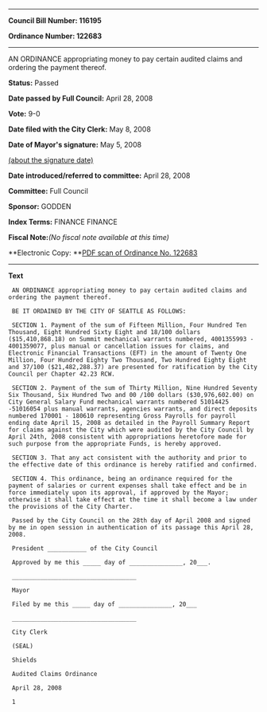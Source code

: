 

********

**Council Bill Number: 116195**
   
**Ordinance Number: 122683**
********

 AN ORDINANCE appropriating money to pay certain audited claims and ordering the payment thereof.

**Status:** Passed
   
**Date passed by Full Council:** April 28, 2008
   
**Vote:** 9-0
   
**Date filed with the City Clerk:** May 8, 2008
   
**Date of Mayor's signature:** May 5, 2008
   
[(about the signature date)](/~public/approvaldate.htm)
   
   
   
**Date introduced/referred to committee:** April 28, 2008
   
**Committee:** Full Council
   
**Sponsor:** GODDEN
   
   
**Index Terms:** FINANCE FINANCE

**Fiscal Note:**_(No fiscal note available at this time)_

**Electronic Copy: **[PDF scan of Ordinance No. 122683](/~archives/Ordinances/Ord_122683.pdf)

********

**Text**
   
```
 AN ORDINANCE appropriating money to pay certain audited claims and ordering the payment thereof.

 BE IT ORDAINED BY THE CITY OF SEATTLE AS FOLLOWS:

 SECTION 1. Payment of the sum of Fifteen Million, Four Hundred Ten Thousand, Eight Hundred Sixty Eight and 18/100 dollars ($15,410,868.18) on Summit mechanical warrants numbered, 4001355993 - 4001359077, plus manual or cancellation issues for claims, and Electronic Financial Transactions (EFT) in the amount of Twenty One Million, Four Hundred Eighty Two Thousand, Two Hundred Eighty Eight and 37/100 ($21,482,288.37) are presented for ratification by the City Council per Chapter 42.23 RCW.

 SECTION 2. Payment of the sum of Thirty Million, Nine Hundred Seventy Six Thousand, Six Hundred Two and 00 /100 dollars ($30,976,602.00) on City General Salary Fund mechanical warrants numbered 51014425 -51016054 plus manual warrants, agencies warrants, and direct deposits numbered 170001 - 180610 representing Gross Payrolls for payroll ending date April 15, 2008 as detailed in the Payroll Summary Report for claims against the City which were audited by the City Council by April 24th, 2008 consistent with appropriations heretofore made for such purpose from the appropriate Funds, is hereby approved.

 SECTION 3. That any act consistent with the authority and prior to the effective date of this ordinance is hereby ratified and confirmed.

 SECTION 4. This ordinance, being an ordinance required for the payment of salaries or current expenses shall take effect and be in force immediately upon its approval, if approved by the Mayor; otherwise it shall take effect at the time it shall become a law under the provisions of the City Charter.

 Passed by the City Council on the 28th day of April 2008 and signed by me in open session in authentication of its passage this April 28, 2008.

 President ___________ of the City Council

 Approved by me this _____ day of _______________, 20___.

 ___________________________________

 Mayor

 Filed by me this _____ day of _______________, 20___

 ___________________________________

 City Clerk

 (SEAL)

 Shields

 Audited Claims Ordinance

 April 28, 2008

 1

```
